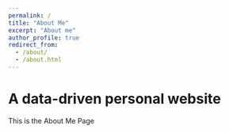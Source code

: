 ```yaml
---
permalink: /
title: "About Me"
excerpt: "About me"
author_profile: true
redirect_from: 
  - /about/
  - /about.html
---
```



A data-driven personal website
==========

This is the About Me Page
